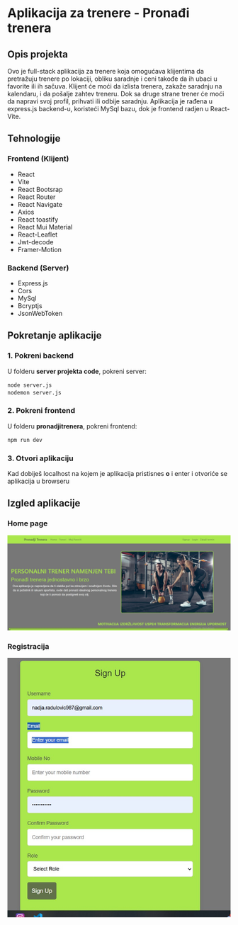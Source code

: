 # Aplikacija za trenere - Pronađi trenera

## Opis projekta

 Ovo je full-stack aplikacija za trenere koja omogućava klijentima da pretražuju trenere po lokaciji, obliku saradnje i ceni takođe da ih ubaci u favorite ili ih sačuva. Klijent će moći da izlista trenera, zakaže saradnju na kalendaru, i da pošalje zahtev treneru. Dok sa druge strane trener će moći da napravi svoj profil, prihvati ili odbije saradnju. Aplikacija je rađena u express.js backend-u, koristeći MySql bazu, dok je frontend radjen u React-Vite.

 ## Tehnologije

 ### Frontend (Klijent)
  - React
  - Vite
  - React Bootsrap
  - React Router
  - React Navigate
  - Axios
  - React toastify
  - React Mui Material
  - React-Leaflet
  - Jwt-decode
  - Framer-Motion

  ### Backend (Server)

  - Express.js
  - Cors
  - MySql
  - Bcryptjs
  - JsonWebToken

  ## Pokretanje aplikacije
  ### 1. Pokreni backend
  U folderu **server projekta code**, pokreni server:
   ```bash
   node server.js
   nodemon server.js 
   ```

   ### 2. Pokreni frontend
 U folderu **pronadjitrenera**, pokreni frontend:
   ```bash
   npm run dev
   ```
   

   ### 3. Otvori aplikaciju
   Kad dobiješ localhost na kojem je aplikacija pristisnes **o** i enter i otvoriće se aplikacija u browseru

   ## Izgled aplikacije

   ### Home page
   ![Screenshot homepage](./assets/Screenshot_1.jpg)

   ### Registracija
   ![screenshot registration](./assets/Screenshot_2.jpg)